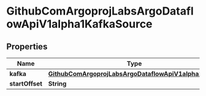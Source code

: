 

# GithubComArgoprojLabsArgoDataflowApiV1alpha1KafkaSource


## Properties

Name | Type | Description | Notes
------------ | ------------- | ------------- | -------------
**kafka** | [**GithubComArgoprojLabsArgoDataflowApiV1alpha1Kafka**](GithubComArgoprojLabsArgoDataflowApiV1alpha1Kafka.md) |  |  [optional]
**startOffset** | **String** |  |  [optional]



